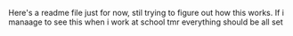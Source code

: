 Here's a readme file just for now, stil trying to figure out how this works. If i manaage to see this when i work at school tmr everything should be all set